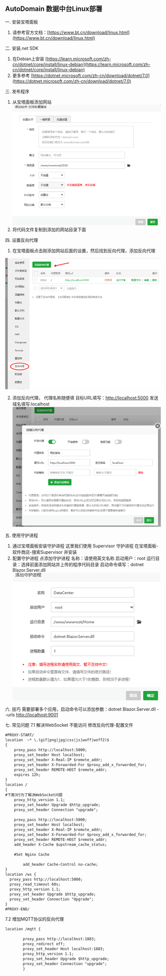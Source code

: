 ## AutoDomain 数据中台Linux部署

一. 安装宝塔面板

1. 请参考官方文档：[https://www.bt.cn/download/linux.html](https://www.bt.cn/download/linux.html)

二. 安装.net SDK

1. 在Debian上安装 [https://learn.microsoft.com/zh-cn/dotnet/core/install/linux-debian](https://learn.microsoft.com/zh-cn/dotnet/core/install/linux-debian)
2. 更多参考 [https://dotnet.microsoft.com/zh-cn/download/dotnet/7.0](https://dotnet.microsoft.com/zh-cn/download/dotnet/7.0)

三. 发布程序

1. 从宝塔面板添加网站
   ![alt text](deploy/1126284421.png)
2. 将代码文件复制到添加的网站目录下面

四. 设置反向代理

1. 在宝塔面板点击刚添加网站后面的设置，然后找到反向代理，添加反向代理

![alt text](deploy/2627027692.png)

2. 添加反向代理，
   代理名称随便填
   目标URL填写：[http://localhost:5000](http://localhost:5000/)
   发送域名填写:localhost
   ![alt text](deploy/2200790782.png)

五. 使用守护进程

1. 通过宝塔面板安装守护进程
   这里我们使用 Supervisor 守护进程
   在宝塔面板-软件商店-搜索Supervisor 并安装
2. 配置守护进程
   点添加守护进程
   名称：请使用英文名称
   启动用户：root
   运行目录：选择前面添加网站并上传的程序代码目录
   启动命令填写：dotnet Blazor.Server.dll
   ![alt text](deploy/3538767021.png)

六. 技巧
需要部署多个应用，启动命令可以添加参数：dotnet Blazor.Server.dll --urls [http://localhost:9001](http://localhost:9001/)

七. 常见问题
7.1 解决WebSocket 不能访问
修改反向代理-配置文件
```
#PROXY-START/
location  ~* \.(gif|png|jpg|css|js|woff|woff2)$
{
    proxy_pass http://localhost:5000;
    proxy_set_header Host localhost;
    proxy_set_header X-Real-IP $remote_addr;
    proxy_set_header X-Forwarded-For $proxy_add_x_forwarded_for;
    proxy_set_header REMOTE-HOST $remote_addr;
    expires 12h;
}
location /
{
#下面3行为了解决WebSocket问题
    proxy_http_version 1.1;
    proxy_set_header Upgrade $http_upgrade;
    proxy_set_header Connection "upgrade";
  
    proxy_pass http://localhost:5000;
    proxy_set_header Host localhost;
    proxy_set_header X-Real-IP $remote_addr;
    proxy_set_header X-Forwarded-For $proxy_add_x_forwarded_for;
    proxy_set_header REMOTE-HOST $remote_addr;
    add_header X-Cache $upstream_cache_status;
  
    #Set Nginx Cache
  
    	add_header Cache-Control no-cache;
}
location /ws { 
  proxy_pass http://localhost:5000;
  proxy_read_timeout 60s;
  proxy_http_version 1.1;
  proxy_set_header Upgrade $http_upgrade;
  proxy_set_header Connection "Upgrade";
}
#PROXY-END/

```
7.2  增加MQTT协议的反向代理
```
location /mqtt {

        proxy_pass http://localhost:1883;
        proxy_redirect off;
        proxy_set_header Host localhost:1883;
        proxy_http_version 1.1;
        proxy_set_header Upgrade $http_upgrade;
        proxy_set_header Connection "upgrade";
        }
```
